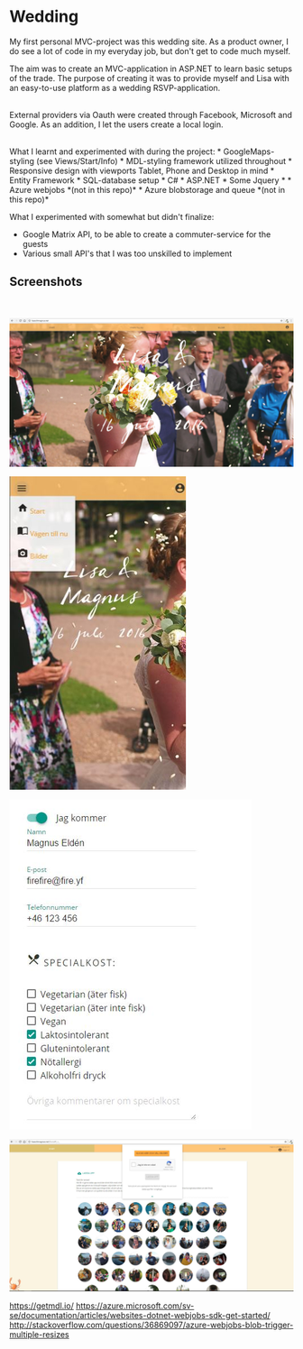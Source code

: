 # Wedding
My first personal MVC-project was this wedding site. 
As a product owner, I do see a lot of code in my everyday job, but don't get to code much myself.<br>

The aim was to create an MVC-application in ASP.NET to learn basic setups of the trade. The purpose of creating it was to provide myself and Lisa with an easy-to-use platform as a wedding RSVP-application.<br><br>

External providers via Oauth were created through Facebook, Microsoft and Google. As an addition, I let the users create a local login.<br>

<br>
What I learnt and experimented with during the project:
* GoogleMaps-styling (see Views/Start/Info)
* MDL-styling framework utilized throughout
* Responsive design with viewports Tablet, Phone and Desktop in mind
* Entity Framework
* SQL-database setup
* C#
* ASP.NET
* Some Jquery
* 
* Azure webjobs *(not in this repo)*
* Azure blobstorage and queue *(not in this repo)*

What I experimented with somewhat but didn't finalize:
* Google Matrix API, to be able to create a commuter-service for the guests
* Various small API's that I was too unskilled to implement


## Screenshots
<br><br>
![Desktop Frontpage](/Readmefiles/frontpage.JPG)

![Mobile Frontpage w menu open](/Readmefiles/mobilestart.JPG)

![Part of the guest-form](/Readmefiles/guest.JPG)

![Desktop Image-page w uploadform opened](/Readmefiles/bilder.JPG)




https://getmdl.io/
https://azure.microsoft.com/sv-se/documentation/articles/websites-dotnet-webjobs-sdk-get-started/
http://stackoverflow.com/questions/36869097/azure-webjobs-blob-trigger-multiple-resizes
